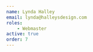 ```yaml
---
name: Lynda Halley
email: lynda@halleysdesign.com
roles:
    - Webmaster
active: true
order: 7
---
```

